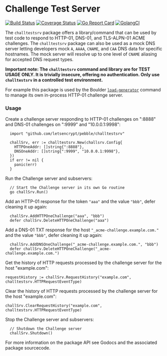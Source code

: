 # Challenge Test Server

[![Build Status](https://travis-ci.org/letsencrypt/challtestsrv.svg?branch=master)](https://travis-ci.org/letsencrypt/challtestsrv)
[![Coverage Status](https://coveralls.io/repos/github/letsencrypt/challtestsrv/badge.svg)](https://coveralls.io/github/letsencrypt/challtestsrv)
[![Go Report Card](https://goreportcard.com/badge/github.com/letsencrypt/challtestsrv)](https://goreportcard.com/report/github.com/letsencrypt/challtestsrv)
[![GolangCI](https://golangci.com/badges/github.com/letsencrypt/challtestsrv.svg)](https://golangci.com/r/github.com/letsencrypt/challtestsrv)

The `challtestsrv` package offers a library/command that can be used by test
code to respond to HTTP-01, DNS-01, and TLS-ALPN-01 ACME challenges. The
`challtestsrv` package can also be used as a mock DNS server letting
developers mock `A`, `AAAA`, `CNAME`, and `CAA` DNS data for specific hostnames.
The mock server will resolve up to one level of `CNAME` aliasing for accepted
DNS request types.

**Important note: The `challtestsrv` command and library are for TEST USAGE
ONLY. It is trivially insecure, offering no authentication. Only use
`challtestsrv` in a controlled test environment.**

For example this package is used by the Boulder
[`load-generator`](https://github.com/letsencrypt/boulder/tree/9e39680e3f78c410e2d780a7badfe200a31698eb/test/load-generator)
command to manage its own in-process HTTP-01 challenge server.

### Usage

Create a challenge server responding to HTTP-01 challenges on ":8888" and
DNS-01 challenges on ":9999" and "10.0.0.1:9998":

```
  import "github.com/letsencrypt/pebble/challtestsrv"

  challSrv, err := challtestsrv.New(challsrv.Config{
    HTTPOneAddr: []string{":8888"},
    DNSOneAddr: []string{":9999", "10.0.0.1:9998"},
  })
  if err != nil {
    panic(err)
  }
```

Run the Challenge server and subservers:
```
  // Start the Challenge server in its own Go routine
  go challSrv.Run()
```

Add an HTTP-01 response for the token `"aaa"` and the value `"bbb"`, defer
cleaning it up again:
```
  challSrv.AddHTTPOneChallenge("aaa", "bbb")
  defer challSrv.DeleteHTTPOneChallenge("aaa")
```

Add a DNS-01 TXT response for the host `"_acme-challenge.example.com."` and the
value `"bbb"`, defer cleaning it up again:
```
  challSrv.AddDNSOneChallenge("_acme-challenge.example.com.", "bbb")
  defer challSrv.DeleteHTTPOneChallenge("_acme-challenge.example.com.")
```

Get the history of HTTP requests processed by the challenge server for the host
"example.com":
```
requestHistory := challSrv.RequestHistory("example.com", challtestsrv.HTTPRequestEventType)
```

Clear the history of HTTP requests processed by the challenge server for the
host "example.com":
```
challSrv.ClearRequestHistory("example.com", challtestsrv.HTTPRequestEventType)
```

Stop the Challenge server and subservers:
```
  // Shutdown the Challenge server
  challSrv.Shutdown()
```

For more information on the package API see Godocs and the associated package
sourcecode.
